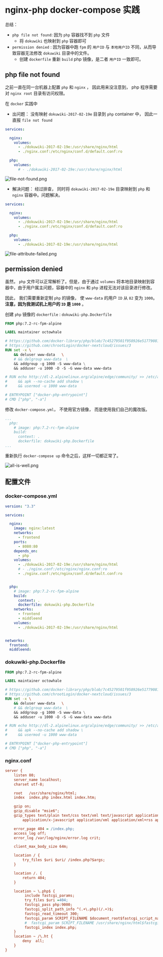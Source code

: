 # nginx-php docker-compose 实践

总结：

+ `php file not found`: 因为 `php` 容器找不到 `php` 文件
  + 将 `dokuwiki` 也映射到 `php` 容器即可
+ `permission denied` : 因为容器中跑 `fpm` 的 `用户ID` 与 `本地用户ID` 不同，从而导致容器无法修改 `dokuwiki` 目录中的文件。
  + 创建 `dockerfile` 重新 `build` php 镜像，是二者 `用户ID` 一致即可。

## php file not found

之前一直在同一台机器上配置 `php` 和 `nginx` ， 因此用来没注意到， php 程序需要对 `nginx root` 目录有访问权限。

在 `docker` 实践中

+ 出问题： 没有映射 `dokuwiki-2017-02-19e` 目录到 `php` container 中， 因此一直报 `file not found`

```yaml
services:

  nginx:
    volumes:
      - ./dokuwiki-2017-02-19e:/usr/share/nginx/html
      - ./nginx.conf:/etc/nginx/conf.d/default.conf:ro

  php:
    volumes:
      # - ./dokuwiki-2017-02-19e:/usr/share/nginx/html

```

![file-not-found.png](file-not-found.png)

+ 解决问题： 经过排查， 同时将 `dokuwiki-2017-02-19e` 目录映射到  `php` 和 `nginx` 容器中。问题解决。

```yaml
services:

  nginx:
    volumes:
      - ./dokuwiki-2017-02-19e:/usr/share/nginx/html
      - ./nginx.conf:/etc/nginx/conf.d/default.conf:ro

  php:
    volumes:
      - ./dokuwiki-2017-02-19e:/usr/share/nginx/html

```

![file-attribute-failed.png](file-attribute-failed.png)

## permission denied

虽然， `php` 文件可以正常解析了。但是，由于通过 `volumes` 将本地目录映射到容器中，由于用户属主问题，容器中的 `nginx` 和 `php` 进程无法对该目录进行修改。

因此， 我们需要重新定制 `php` 的镜像， 使 `www-data` 的用户 `ID` 从 `82` 变为 `1000`。**注意，因为我测试机上用户的 `ID` 是 `1000`** 。

创建 `php` 镜像的 `dockerfile` : `dokuwiki-php.Dockerfile`

```Dockerfile
FROM php:7.2-rc-fpm-alpine

LABEL maintainer octowhale

# https://github.com/docker-library/php/blob/7c45279501f958926e51779081bc083fbb412539/7.2-rc/alpine/Dockerfile
# https://github.com/chrootLogin/docker-nextcloud/issues/3
RUN set -x \
    && deluser www-data   \
    # && delgroup www-data  \
    && addgroup -g 1000 -S www-data \
    && adduser -u 1000 -D -S -G www-data www-data

# RUN echo http://dl-2.alpinelinux.org/alpine/edge/community/ >> /etc/apk/repositories    \
#     && apk --no-cache add shadow \
#     && usermod -u 1000 www-data

# ENTRYPOINT ["docker-php-entrypoint"]
# CMD ["php", "-a"]
```

修改 `docker-compose.yml`， 不使用官方镜像， 而是使用我们自己的魔改版。

```yaml
...
  php:
    # image: php:7.2-rc-fpm-alpine
    build:
      context: .
      dockerfile: dokuwiki-php.Dockerfile
...

```

重新执行 `docker-compose up` 命令之后，这样一切都正常了。

![all-is-well.png](all-is-well.png)


## 配置文件


### docker-compose.yml

```yaml
version: "3.3"

services:

  nginx:
    image: nginx:latest
    networks:
      - frontend    
    ports:
      - 8080:80
    depends_on:
      - php
    volumes:
      - ./dokuwiki-2017-02-19e:/usr/share/nginx/html
      # - ./nginx.conf:/etc/nginx/nginx.conf:ro
      - ./nginx.conf:/etc/nginx/conf.d/default.conf:ro


  php:
    # image: php:7.2-rc-fpm-alpine
    build:
      context: .
      dockerfile: dokuwiki-php.Dockerfile
    networks:
      - frontend
      - middleend
    volumes:
      - ./dokuwiki-2017-02-19e:/usr/share/nginx/html


networks:
  frontend:
  middleend:

```

### dokuwiki-php.Dockerfile

```Dockerfile
FROM php:7.2-rc-fpm-alpine

LABEL maintainer octowhale

# https://github.com/docker-library/php/blob/7c45279501f958926e51779081bc083fbb412539/7.2-rc/alpine/Dockerfile
# https://github.com/chrootLogin/docker-nextcloud/issues/3
RUN set -x \
    && deluser www-data   \
    # && delgroup www-data  \
    && addgroup -g 1000 -S www-data \
    && adduser -u 1000 -D -S -G www-data www-data

# RUN echo http://dl-2.alpinelinux.org/alpine/edge/community/ >> /etc/apk/repositories    \
#     && apk --no-cache add shadow \
#     && usermod -u 1000 www-data

# ENTRYPOINT ["docker-php-entrypoint"]
# CMD ["php", "-a"]

```

### nginx.conf

```ini
server {
    listen 80;
    server_name localhost;
    charset utf-8;

    root   /usr/share/nginx/html;
    index  index.php index.html index.htm;

    gzip on;
    gzip_disable "msie6";
    gzip_types text/plain text/css text/xml text/javascript application/json
        application/x-javascript application/xml application/xml+rss application/javascript;

    error_page 404 = /index.php;
    access_log off;
    error_log /var/log/nginx/error.log crit;

    client_max_body_size 64m;

    location / {
        try_files $uri $uri/ /index.php?$args;
    }

    location /. {
        return 404;
    }

    location ~ \.php$ {
         include fastcgi_params;
         try_files $uri =404;
         fastcgi_pass php:9000;
         fastcgi_split_path_info ^(.+\.php)(/.+)$;
         fastcgi_read_timeout 300;
         fastcgi_param SCRIPT_FILENAME $document_root$fastcgi_script_name;
         #  fastcgi_param SCRIPT_FILENAME /usr/share/nginx/html$fastcgi_script_name;
         fastcgi_index index.php;
    }
    location ~ /\.ht {
        deny  all;
    }
}

```